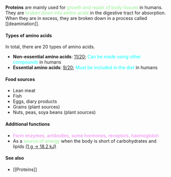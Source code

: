 **Proteins** are mainly used for <span style="color: lightgreen">growth and repair of body tissues</span> in humans. They are <span style="color: lightgreen">broken down into amino acids</span> in the digestive tract for absorption. When they are in excess, they are broken down in a process called [[deamination]].

#### Types of amino acids
In total, there are 20 types of amino acids.
- **Non-essential amino acids**: <u>11/20</u>; <span style="color: aqua">Can be made using other compounds</span> in humans
- **Essential amino acids**: <u>9/20</u>; <span style="color: aqua">Must be included in the diet</span> in humans

#### Food sources
- Lean meat
- Fish
- Eggs, diary products
- Grains (plant sources)
- Nuts, peas, soya beans (plant sources)

#### Additional functions
- <span style="color: violet">Form enzymes, antibodies, some hormones, receptors, haemoglobin</span>
- As a <span style="color: lightgreen">source of energy</span> when the body is short of carbohydrates and lipids <u>(1 g → 18.2 kJ)</u>

#### See also
- [[Proteins]]
